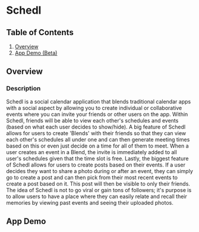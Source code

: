 # Schedl

## Table of Contents

1. [Overview](#Overview)
2. [App Demo (Beta)](#App-Demo)

## Overview

### Description

Schedl is a social calendar application that blends traditional calendar apps with a social aspect by allowing you to create individual or collaborative events where you can invite your friends or other users on the app. Within Schedl, friends will be able to view each other's schedules and events (based on what each user decides to show/hide). A big feature of Schedl allows for users to create 'Blends' with their friends so that they can view each other's schedules all under one and can then generate meeting times based on this or even just decide on a time for all of them to meet. When a user creates an event in a Blend, the invite is immediately added to all user's schedules given that the time slot is free. Lastly, the biggest feature of Schedl allows for users to create posts based on their events. If a user decides they want to share a photo during or after an event, they can simply go to create a post and can then pick from their most recent events to create a post based on it. This post will then be visible to only their friends. The idea of Schedl is not to go viral or gain tons of followers; it's purpose is to allow users to have a place where they can easily relate and recall their memories by viewing past events and seeing their uploaded photos.

## App Demo
